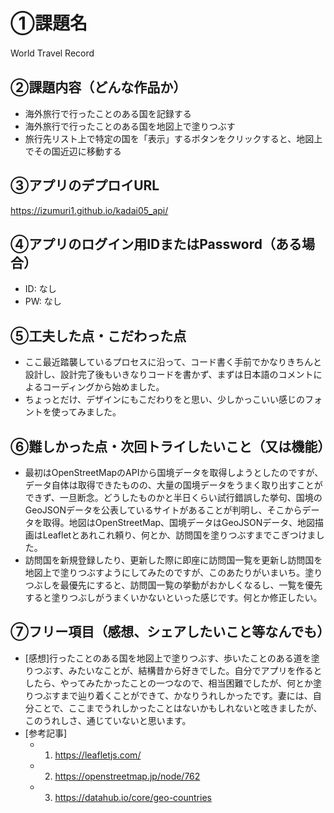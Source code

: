 # ①課題名
World Travel Record　

## ②課題内容（どんな作品か）
- 海外旅行で行ったことのある国を記録する
- 海外旅行で行ったことのある国を地図上で塗りつぶす
- 旅行先リスト上で特定の国を「表示」するボタンをクリックすると、地図上でその国近辺に移動する

## ③アプリのデプロイURL
https://izumuri1.github.io/kadai05_api/

## ④アプリのログイン用IDまたはPassword（ある場合）
- ID: なし
- PW: なし

## ⑤工夫した点・こだわった点
- ここ最近踏襲しているプロセスに沿って、コード書く手前でかなりきちんと設計し、設計完了後もいきなりコードを書かず、まずは日本語のコメントによるコーディングから始めました。
- ちょっとだけ、デザインにもこだわりをと思い、少しかっこいい感じのフォントを使ってみました。

## ⑥難しかった点・次回トライしたいこと（又は機能）
- 最初はOpenStreetMapのAPIから国境データを取得しようとしたのですが、データ自体は取得できたものの、大量の国境データをうまく取り出すことができず、一旦断念。どうしたものかと半日くらい試行錯誤した挙句、国境のGeoJSONデータを公表しているサイトがあることが判明し、そこからデータを取得。地図はOpenStreetMap、国境データはGeoJSONデータ、地図描画はLeafletとあれこれ頼り、何とか、訪問国を塗りつぶすまでこぎつけました。
- 訪問国を新規登録したり、更新した際に即座に訪問国一覧を更新し訪問国を地図上で塗りつぶすようにしてみたのですが、このあたりがいまいち。塗りつぶしを最優先にすると、訪問国一覧の挙動がおかしくなるし、一覧を優先すると塗りつぶしがうまくいかないといった感じです。何とか修正したい。


## ⑦フリー項目（感想、シェアしたいこと等なんでも）
- [感想]行ったことのある国を地図上で塗りつぶす、歩いたことのある道を塗りつぶす、みたいなことが、結構昔から好きでした。自分でアプリを作るとしたら、やってみたかったことの一つなので、相当困難でしたが、何とか塗りつぶすまで辿り着くことができて、かなりうれしかったです。妻には、自分ことで、ここまでうれしかったことはないかもしれないと呟きましたが、このうれしさ、通じていないと思います。
- [参考記事]
  - 1. https://leafletjs.com/
  - 2. https://openstreetmap.jp/node/762 
  - 3. https://datahub.io/core/geo-countries 